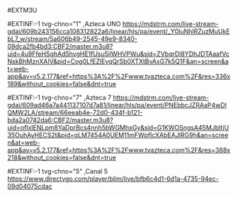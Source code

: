 #EXTM3U

#EXTINF:-1 tvg-chno="1" ,Azteca UNO
https://mdstrm.com/live-stream-gdai/609b243156cca108312822a6/linear/hls/pa/event/_Y0luNhIRZuzMuUkEbL7_w/stream/5a606b49-2545-49e9-8340-09dca2fb4bd3:CBF2/master.m3u8?uid=4u9FfeHSghAd5hvgHE1fUsu5ilWHVPWu&sid=ZVbqrDl8YDhJDTAaafVcNskBhMznXAIV&pid=Cog0LfEZlEyqQrSb0XTXtBvAxG7k5Q1F&an=screen&at=web-app&av=v5.2.177&ref=https%3A%2F%2Fwww.tvazteca.com%2F&res=336x189&without_cookies=false&dnt=true

#EXTINF:-1 tvg-chno="7" ,Azteca 7
https://mdstrm.com/live-stream-gdai/609ad46a7a441137107d7a81/linear/hls/pa/event/PNEbbcJZRAaP4wDlQMW2LA/stream/66eeab4e-72d0-434f-b121-bda2a0742da6:CBF2/master.m3u8?uid=oflxIENLpm8YaDprBcs4nnh5bWGMhxGy&sid=G1KWOSngsA45MJbItjU35OuhAyHECS2t&pid=qLM7454A0UEM11mFWpfIcXAbEAJlRG9h&an=screen&at=web-app&av=v5.2.177&ref=https%3A%2F%2Fwww.tvazteca.com%2F&res=388x218&without_cookies=false&dnt=true

#EXTINF:-1 tvg-chno="5" ,Canal 5
https://www.directvgo.com/player/blim/live/bfb6c4d1-6d1a-4735-94ec-09d04075cdac
